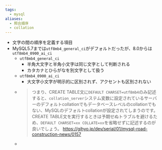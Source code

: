 ```yaml
---
tags:
  - mysql
aliases:
  - 照合順序
  - collation
---
```

- 文字の間の順序を定義する項目
- MySQL5.7までは`utf8mb4_general_ci`がデフォルトだったが、8.0からは`utf8mb4_0900_ai_ci`
	- `utf8mb4_general_ci`
		- 半角大文字と半角小文字は同じ文字として判断される
		- カタカナとひらがなを別文字として扱う
	- `utf8mb4_0900_ai_ci`
		- 大文字小文字が明示的に区別されず、アクセントも区別されない
	- > つまり、CREATE TABLE文に`DEFAULT CHARSET=utf8mb4`のみ記述すると、`collation_server`システム変数に設定されているサーバーのデフォルトcollationでもデータベースレベルのcollationでもない、MySQLのデフォルトcollationが設定されてしまうのです。CREATE TABLE文を実行するときは予期せぬトラブルを避けるため、`DEFAULT CHARSET=xx COLLATE=xx`を省略せずに記述するのが良いでしょう。
	  https://gihyo.jp/dev/serial/01/mysql-road-construction-news/0157
	-  

